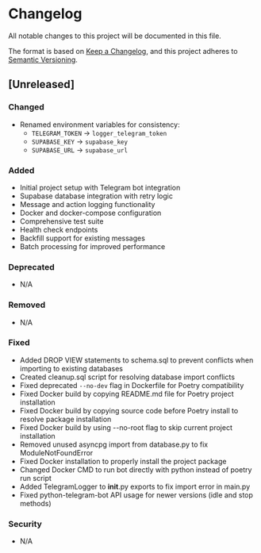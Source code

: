 # Changelog

All notable changes to this project will be documented in this file.

The format is based on [Keep a Changelog](https://keepachangelog.com/en/1.0.0/),
and this project adheres to [Semantic Versioning](https://semver.org/spec/v2.0.0.html).

## [Unreleased]

### Changed
- Renamed environment variables for consistency:
  - `TELEGRAM_TOKEN` → `logger_telegram_token`
  - `SUPABASE_KEY` → `supabase_key`
  - `SUPABASE_URL` → `supabase_url`

### Added
- Initial project setup with Telegram bot integration
- Supabase database integration with retry logic
- Message and action logging functionality
- Docker and docker-compose configuration
- Comprehensive test suite
- Health check endpoints
- Backfill support for existing messages
- Batch processing for improved performance

### Deprecated
- N/A

### Removed
- N/A

### Fixed
- Added DROP VIEW statements to schema.sql to prevent conflicts when importing to existing databases
- Created cleanup.sql script for resolving database import conflicts
- Fixed deprecated `--no-dev` flag in Dockerfile for Poetry compatibility
- Fixed Docker build by copying README.md file for Poetry project installation
- Fixed Docker build by copying source code before Poetry install to resolve package installation
- Fixed Docker build by using --no-root flag to skip current project installation
- Removed unused asyncpg import from database.py to fix ModuleNotFoundError
- Fixed Docker installation to properly install the project package
- Changed Docker CMD to run bot directly with python instead of poetry run script
- Added TelegramLogger to __init__.py exports to fix import error in main.py
- Fixed python-telegram-bot API usage for newer versions (idle and stop methods)

### Security
- N/A 